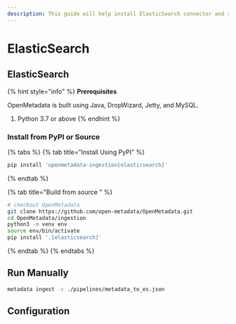 ```yaml
---
description: This guide will help install ElasticSearch connector and run manually
---
```


# ElasticSearch

## ElasticSearch

{% hint style="info" %}
**Prerequisites**

OpenMetadata is built using Java, DropWizard, Jetty, and MySQL.

1. Python 3.7 or above
{% endhint %}

### Install from PyPI or Source

{% tabs %}
{% tab title="Install Using PyPI" %}
```bash
pip install 'openmetadata-ingestion[elasticsearch]'
```
{% endtab %}

{% tab title="Build from source " %}
```bash
# checkout OpenMetadata
git clone https://github.com/open-metadata/OpenMetadata.git
cd OpenMetadata/ingestion
python3 -m venv env
source env/bin/activate
pip install '.[elasticsearch]'
```
{% endtab %}
{% endtabs %}

## Run Manually

```bash
metadata ingest -c ./pipelines/metadata_to_es.json
```

## Configuration

